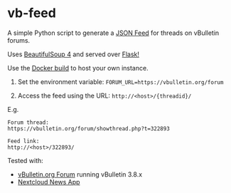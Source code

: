 # vb-feed
A simple Python script to generate a [JSON Feed](https://github.com/brentsimmons/JSONFeed) for threads on vBulletin forums.

Uses [BeautifulSoup 4](https://www.crummy.com/software/BeautifulSoup/) and served over [Flask!](https://github.com/pallets/flask/)

Use the [Docker build](https://hub.docker.com/r/leonghui/vb-feed) to host your own instance.

1. Set the environment variable: `FORUM_URL=https://vbulletin.org/forum`

2. Access the feed using the URL: `http://<host>/{threadid}/`

E.g.
```
Forum thread:
https://vbulletin.org/forum/showthread.php?t=322893

Feed link:
http://<host>/322893/
```

Tested with:
- [vBulletin.org Forum](https://vbulletin.org/forum/) running vBulletin 3.8.x
- [Nextcloud News App](https://github.com/nextcloud/news)
